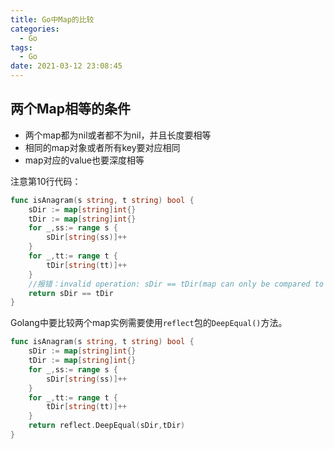 ```yaml
---
title: Go中Map的比较
categories:
  - Go
tags:
  - Go
date: 2021-03-12 23:08:45
---
```


## 两个Map相等的条件

* 两个map都为nil或者都不为nil，并且长度要相等
* 相同的map对象或者所有key要对应相同
* map对应的value也要深度相等

注意第10行代码：

```go
func isAnagram(s string, t string) bool {
    sDir := map[string]int{}
    tDir := map[string]int{}
    for _,ss:= range s {
        sDir[string(ss)]++
    }
    for _,tt:= range t {
        tDir[string(tt)]++
    }
    //报错：invalid operation: sDir == tDir(map can only be compared to nil)
    return sDir == tDir
}
```

Golang中要比较两个map实例需要使用`reflect`包的`DeepEqual()`方法。

```go
func isAnagram(s string, t string) bool {
    sDir := map[string]int{}
    tDir := map[string]int{}
    for _,ss:= range s {
        sDir[string(ss)]++
    }
    for _,tt:= range t {
        tDir[string(tt)]++
    }
    return reflect.DeepEqual(sDir,tDir)
}
```

